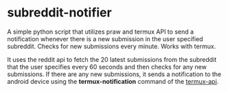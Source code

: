 # subreddit-notifier
A simple python script that utilizes praw and termux API to send a notification whenever there is a new submission in the user specified subreddit. Checks for new submissions every minute. Works with termux.

It uses the reddit api to fetch the 20 latest submissions from the subreddit that the user specifies every 60 seconds and then checks for any new submissions. If there are any new submissions, it sends a notification to the android device using the **termux-notification** command of the [termux-api](https://github.com/termux/termux-api).
